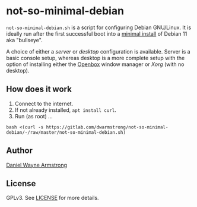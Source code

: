 # not-so-minimal-debian

`not-so-minimal-debian.sh` is a script for configuring Debian GNU/Linux. It is ideally run after the first successful boot into a [minimal install](https://www.dwarmstrong.org/minimal-debian/) of Debian 11 aka "bullseye".

A choice of either a *server* or *desktop* configuration is available. Server is a basic console setup, whereas desktop is a more complete setup with the option of installing either the [Openbox](https://www.dwarmstrong.org/openbox/) window manager or *Xorg* (with no desktop).

## How does it work

1. Connect to the internet.
2. If not already installed, `apt install curl`.
3. Run (as root) ...

```
bash <(curl -s https://gitlab.com/dwarmstrong/not-so-minimal-debian/-/raw/master/not-so-minimal-debian.sh)
```

## Author

[Daniel Wayne Armstrong](https://www.dwarmstrong.org)

## License

GPLv3. See [LICENSE](https://gitlab.com/dwarmstrong/debian-after-install/blob/master/LICENSE.md) for more details.
